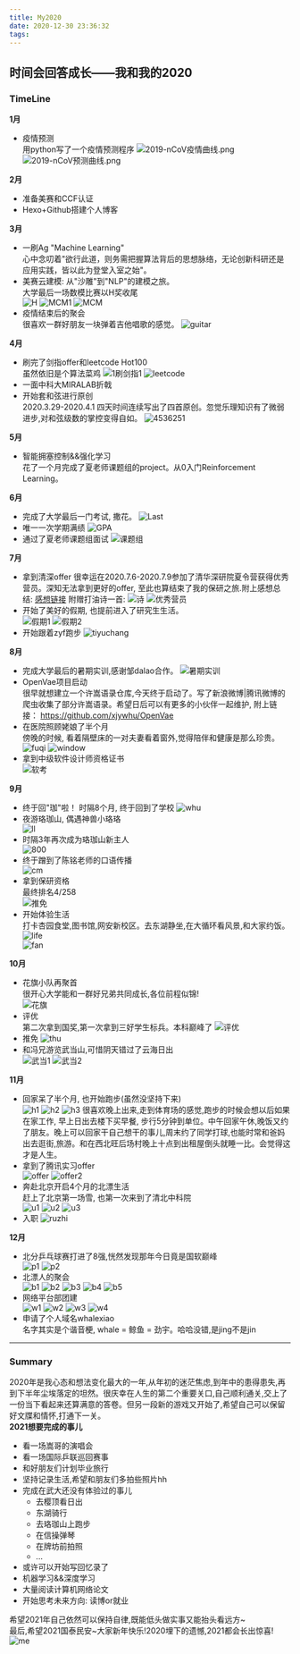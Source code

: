 ```yaml
---
title: My2020
date: 2020-12-30 23:36:32
tags:
---
```

## 时间会回答成长——我和我的2020
### TimeLine
**1月**
- 疫情预测  
用python写了一个疫情预测程序
![2019-nCoV疫情曲线.png](2019-nCoV疫情曲线.png) 
![2019-nCoV预测曲线.png](myplot.png)  

**2月**
- 准备美赛和CCF认证
- Hexo+Github搭建个人博客  

**3月**
- 一刷Ag "Machine Learning"  
心中念叨着"欲行此道，则务需把握算法背后的思想脉络，无论创新科研还是应用实践，皆以此为登堂入室之始"。
- 美赛云建模: 从"沙雕"到"NLP"的建模之旅。  
大学最后一场数模比赛以H奖收尾  
![H](H.png) 
![MCM1](MCM1.jpg) 
![MCM](MCM2.jpg) 
- 疫情结束后的聚会  
很喜欢一群好朋友一块弹着吉他唱歌的感觉。
![guitar](guitar.jpg) 

**4月**
- 刷完了剑指offer和leetcode Hot100  
虽然依旧是个算法菜鸡
![1刷剑指1](1刷剑指1.png)
![leetcode](leetcode1.png)  
- 一面中科大MIRALAB折戟
- 开始套和弦进行原创  
2020.3.29-2020.4.1 四天时间连续写出了四首原创。忽觉乐理知识有了微弱进步,对和弦级数的掌控变得自如。
![4536251](4536251.png)  

**5月**
- 智能拥塞控制&&强化学习  
花了一个月完成了夏老师课题组的project。从0入门Reinforcement Learning。

**6月**
- 完成了大学最后一门考试, 撒花。
![Last](Last.png)
- 唯一一次学期满绩
![GPA](GPA.jpg)
- 通过了夏老师课题组面试
![课题组](课题组.png)


**7月**
- 拿到清深offer
很幸运在2020.7.6-2020.7.9参加了清华深研院夏令营获得优秀营员。深知无法拿到更好的offer, 至此也算结束了我的保研之旅.附上感想总结: 
[感想链接](https://xjywhu.github.io/2020/08/20/20200709-夏令营感想/)
附赠打油诗一首:
![诗](诗.png)
![优秀营员](优秀营员.png)
- 开始了美好的假期, 也提前进入了研究生生活。  
![假期1](假期1.jpeg)
![假期2](假期2.jpg)  
- 开始跟着zyf跑步
![tiyuchang](tiyuchang.jpg)  

**8月**
- 完成大学最后的暑期实训,感谢邹dalao合作。
![暑期实训](暑期实训.png)
- OpenVae项目启动  
很早就想建立一个许嵩语录仓库,今天终于启动了。写了新浪微博|腾讯微博的爬虫收集了部分许嵩语录。希望日后可以有更多的小伙伴一起维护, 附上链接：
https://github.com/xjywhu/OpenVae 
- 在医院照顾姥娘了半个月  
傍晚的时候, 看着隔壁床的一对夫妻看着窗外,觉得陪伴和健康是那么珍贵。  
![fuqi](fuqi.jpg)
![window](window.jpg)
- 拿到中级软件设计师资格证书  
![软考](软考.png)


**9月**
- 终于回"珈"啦！
时隔8个月, 终于回到了学校
![whu](whu.jpg)
- 夜游珞珈山, 偶遇神兽小珞珞  
![ll](ll.jpg)
- 时隔3年再次成为珞珈山新主人  
![800](800.jpg)
- 终于蹭到了陈铭老师的口语传播  
![cm](cm.jpg)
- 拿到保研资格  
最终排名4/258  
![推免](推免.png)
- 开始体验生活  
打卡杏园食堂,图书馆,网安新校区。去东湖静坐,在大循环看风景,和大家约饭。
![life](life.jpg)  
![fan](fan.jpg)  

**10月**
- 花旗小队再聚首  
很开心大学能和一群好兄弟共同成长,各位前程似锦!  
![花旗](花旗.jpg)
- 评优  
第二次拿到国奖,第一次拿到三好学生标兵。本科巅峰了
![评优](评优.png)
- 推免
![thu](thu.png)
- 和冯兄游览武当山,可惜阴天错过了云海日出  
![武当1](武当1.jpg)
![武当2](武当2.jpg)

**11月**
- 回家呆了半个月, 也开始跑步(虽然没坚持下来)  
![h1](h1.jpg)
![h2](h2.jpg)
![h3](h3.jpg)
很喜欢晚上出来,走到体育场的感觉,跑步的时候会想以后如果在家工作, 早上日出去楼下买早餐, 步行5分钟到单位。中午回家午休,晚饭又约了朋友。晚上可以回家干自己想干的事儿,周末约了同学打球,也能时常和爸妈出去逛街,旅游。和在西北旺后场村晚上十点到出租屋倒头就睡一比。会觉得这才是人生。
- 拿到了腾讯实习offer  
![offer](offer.png)
![offer2](offer2.png)
- 奔赴北京开启4个月的北漂生活  
赶上了北京第一场雪, 也第一次来到了清北中科院  
![u1](u1.jpg)
![u2](u2.jpg)
![u3](u3.jpg)  
- 入职
![ruzhi](ruzhi.jpg)  


**12月**
- 北分乒乓球赛打进了8强,恍然发现那年今日竟是国软巅峰  
![p1](p1.jpg)
![p2](p2.png)
- 北漂人的聚会  
![b1](b1.jpg)
![b2](b2.jpg)
![b3](b3.jpg)
![b4](b4.jpg)
![b5](b5.jpg)
- 网络平台部团建  
![w1](w1.jpg)
![w2](w2.jpg)
![w3](w3.jpg)
![w4](w4.jpg)  
- 申请了个人域名whalexiao  
名字其实是个谐音梗, whale = 鲸鱼 = 劲宇。哈哈没错,是jing不是jin

---
### Summary
2020年是我心态和想法变化最大的一年,从年初的迷茫焦虑,到年中的患得患失,再到下半年尘埃落定的坦然。很庆幸在人生的第二个重要关口,自己顺利通关,交上了一份当下看起来还算满意的答卷。但另一段新的游戏又开始了,希望自己可以保留好文牒和情怀,打通下一关。  
**2021想要完成的事儿**
- 看一场嵩哥的演唱会
- 看一场国际乒联巡回赛事
- 和好朋友们计划毕业旅行
- 坚持记录生活,希望和朋友们多拍些照片hh
- 完成在武大还没有体验过的事儿
    - 去樱顶看日出
    - 东湖骑行
    - 去珞珈山上跑步
    - 在信操弹琴
    - 在牌坊前拍照
    - ...
- 或许可以开始写回忆录了
- 机器学习&&深度学习
- 大量阅读计算机网络论文
- 开始思考未来方向: 读博or就业  

希望2021年自己依然可以保持自律,既能低头做实事又能抬头看远方~  
最后,希望2021国泰民安~大家新年快乐!2020埋下的遗憾,2021都会长出惊喜!
![me](me.jpg)  